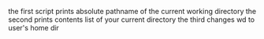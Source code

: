 the first script prints absolute pathname of the current working directory
the second prints contents list of your current directory
the third changes wd to user's home dir

